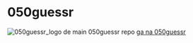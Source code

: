 # 050guessr
![050guessr_logo]()
de main 050guessr repo
[ga na 050guessr](https://050guessr.github.io/050guessr/daily_1.html)
